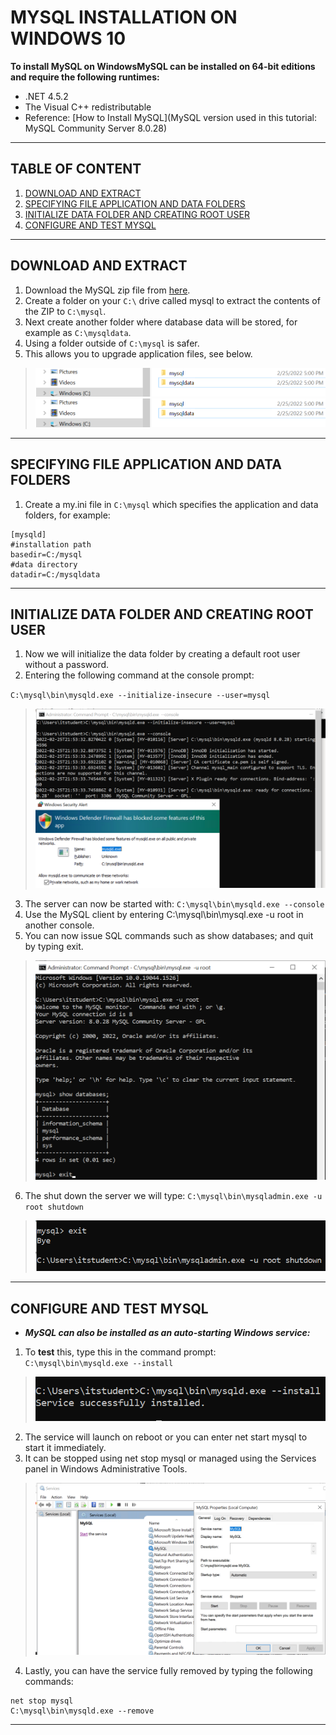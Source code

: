 # MYSQL INSTALLATION ON WINDOWS 10
**To install MySQL on WindowsMySQL can be installed on 64-bit editions and require the following runtimes:**

- .NET 4.5.2
- The Visual C++ redistributable
- Reference: [How to Install MySQL](MySQL version used in this tutorial: MySQL Community Server 8.0.28)
---
## TABLE OF CONTENT
1. [DOWNLOAD AND EXTRACT](#download-and-extract)
2. [SPECIFYING FILE APPLICATION AND DATA FOLDERS](#specifying-file-application-and-data-folders)
3. [INITIALIZE DATA FOLDER AND CREATING ROOT USER](#initialize-data-folder-and-creating-root-user)
4. [CONFIGURE AND TEST MYSQL](#configure-and-test-mysql)
---

## DOWNLOAD AND EXTRACT 
1. Download the MySQL zip file from [here](https://dev.mysql.com/downloads/mysql/).
2. Create a folder on your `C:\` drive called mysql to extract the contents of the ZIP to `C:\mysql`.
3. Next create another folder where database data will be stored, for example as `C:\mysqldata`.
4. Using a folder outside of `C:\mysql` is safer.
5. This allows you to upgrade application files, see below.

> ![](https://github.com/mayannamarie/WebServerProject1/blob/main/screenshots/mysql1.PNG)  
> ![](https://github.com/mayannamarie/WebServerProject1/blob/main/screenshots/mysql1.PNG)  
---  

## SPECIFYING FILE APPLICATION AND DATA FOLDERS
1. Create a my.ini file in `C:\mysql` which specifies the application and data folders, for example:  

```
[mysqld]
#installation path
basedir=C:/mysql
#data directory
datadir=C:/mysqldata
```  
---  

## INITIALIZE DATA FOLDER AND CREATING ROOT USER  
1. Now we will initialize the data folder by creating a default root user without a password.  
2. Entering the following command at the console prompt:  

`C:\mysql\bin\mysqld.exe --initialize-insecure --user=mysql`  

> ![](https://github.com/mayannamarie/WebServerProject1/blob/main/screenshots/mysql3.PNG)  

3. The server can now be started with:
`C:\mysql\bin\mysqld.exe --console`  
4. Use the MySQL client by entering C:\mysql\bin\mysql.exe -u root in another console. 
5. You can now issue SQL commands such as show databases; and quit by typing exit.

> ![](https://github.com/mayannamarie/WebServerProject1/blob/main/screenshots/mysql4.PNG)  

6. The shut down the server we will type:
`C:\mysql\bin\mysqladmin.exe -u root shutdown`  

> ![](https://github.com/mayannamarie/WebServerProject1/blob/main/screenshots/mysql5.PNG)  
 ---  
 
 ## CONFIGURE AND TEST MYSQL    
- ***MySQL can also be installed as an auto-starting Windows service:***  
1. To **test** this, type this in the command prompt:  
`C:\mysql\bin\mysqld.exe --install`  

> ![](https://github.com/mayannamarie/WebServerProject1/blob/main/screenshots/mysql7.PNG)  

2. The service will launch on reboot or you can enter net start mysql to start it immediately. 
3. It can be stopped using net stop mysql or managed using the Services panel in Windows Administrative Tools.  

> ![](https://github.com/mayannamarie/WebServerProject1/blob/main/screenshots/mysql6.PNG)  

4. Lastly, you can have the service fully removed by typing the following commands:  
```
net stop mysql
C:\mysql\bin\mysqld.exe --remove
```  
--- 
